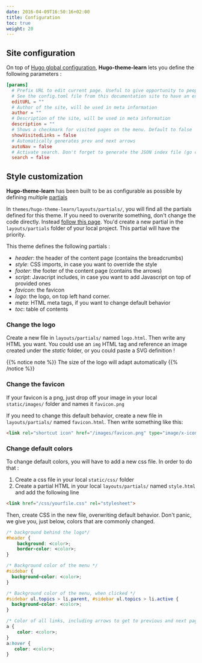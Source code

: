 ```yaml
---
date: 2016-04-09T16:50:16+02:00
title: Configuration
toc: true
weight: 20
---
```


## Site configuration

On top of [Hugo global configuration](https://gohugo.io/overview/configuration/), **Hugo-theme-learn** lets you define the following parameters :

```toml
[params]
  # Prefix URL to edit current page. Useful to give opportunity to people to create merge request for your doc.
  # See the config.toml file from this documentation site to have an example.
  editURL = ""
  # Author of the site, will be used in meta information
  author = ""
  # Description of the site, will be used in meta information
  description = ""
  # Shows a checkmark for visited pages on the menu. Default to false
  showVisitedLinks = false
  # Automatically generates prev and next arrows
  autoNav = false
  # Activate search. Don't forget to generate the JSON index file (go check get started page)
  search = false
```

## Style customization

**Hugo-theme-learn** has been built to be as configurable as possible by defining multiple [partials](https://gohugo.io/templates/partials/)

In `themes/hugo-theme-learn/layouts/partials/`, you will find all the partials defined for this theme. If you need to overwrite something, don't change the code directly. Instead [follow this page](https://gohugo.io/themes/customizing/). You'd create a new partial in the `layouts/partials` folder of your local project. This partial will have the priority.

This theme defines the following partials :

- *header*: the header of the content page (contains the breadcrumbs)
- *style*: CSS imports, in case you want to override the style
- *footer*: the footer of the content page (contains the arrows)
- *script*:  Javacript includes, in case you want to add Javascript on top of provided ones
- *favicon*: the favicon
- *logo*: the logo, on top left hand corner.
- *meta*: HTML meta tags, if you want to change default behavior
- *toc*: table of contents

### Change the logo

Create a new file in `layouts/partials/` named `logo.html`. Then write any HTML you want.
You could use an `img` HTML tag and reference an image created under the *static* folder, or you could paste a SVG definition !

{{% notice note %}}
The size of the logo will adapt automatically
{{% /notice %}}

### Change the favicon

If your favicon is a png, just drop off your image in your local `static/images/` folder and names it `favicon.png`

If you need to change this default behavior, create a new file in `layouts/partials/` named `favicon.html`. Then write something like this:

```html
<link rel="shortcut icon" href="/images/favicon.png" type="image/x-icon" />
```

### Change default colors

To change default colors, you will have to add a new css file. In order to do that :

1. Create a css file in your local `static/css/` folder
2. Create a partial HTML in your local `layouts/partials/` named `style.html` and add the following line

```html
<link href="/css/yourfile.css" rel="stylesheet">
```

Then, create CSS in the new file, overwriting default behavior. Don't panic, we give you, just below, colors that are commonly changed.

```css
/* background behind the logo*/
#header {
    background: <color>;
    border-color: <color>;
}

/* Background color of the menu */
#sidebar {
  background-color: <color>;
}

/* Background color of the menu, when clicked */
#sidebar ul.topics > li.parent, #sidebar ul.topics > li.active {
  background-color: <color>;
}

/* Color of all links, including arrows to get to previous and next pages */
a {
    color: <color>;
}
a:hover {
   color: <color>;
}
```
